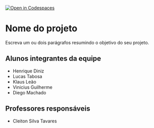 [![Open in Codespaces](https://classroom.github.com/assets/launch-codespace-7f7980b617ed060a017424585567c406b6ee15c891e84e1186181d67ecf80aa0.svg)](https://classroom.github.com/open-in-codespaces?assignment_repo_id=10825176)
# Nome do projeto
Escreva um ou dois parágrafos resumindo o objetivo do seu projeto.

## Alunos integrantes da equipe

* Henrique Diniz
* Lucas Tabosa
* Klaus Leão
* Vinicius Guilherme
* Diego Machado

## Professores responsáveis

* Cleiton Silva Tavares

